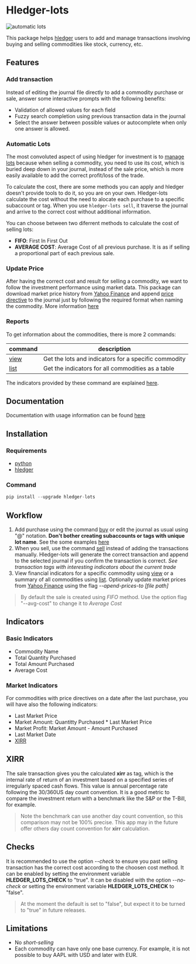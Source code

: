 # Hledger-lots

![automatic lots](img/meme.jpg)

This package helps [hledger](https://hledger.org/) users to add and manage transactions involving buying and selling commodities like stock, currency, etc.

## Features

### Add transaction

Instead of editing the journal file directly to add a commodity purchase or sale, answer some interactive prompts with the following benefits:

- Validation of allowed values for each field
- Fuzzy search completion using previous transaction data in the journal
- Select the answer between possible values or autocomplete when only one answer is allowed.

### Automatic Lots

The most convoluted aspect of using hledger for investment is to [manage lots](https://hledger.org/track-investments.html) because when selling a commodity, you need to use its cost, which is buried deep down in your journal, instead of the sale price, which is more easily available to add the correct profit/loss of the trade.

To calculate the cost, there are some methods you can apply and hledger doesn't provide tools to do it, so you are on your own. Hledger-lots calculate the cost without the need to alocate each purchase to a specific subaccount or tag. When you use `hledger-lots sell`, it traverse the journal and arrive to the correct cost without additional information.

You can choose between two diferrent methods to calculate the cost of selling lots:

- **FIFO**: First In First Out
- **AVERAGE COST**: Average Cost of all previous purchase. It is as if selling a proportional part of each previous sale.


### Update Price

After having the correct cost and result for selling a commodity, we want to follow the investment performance using market data. This package can download market price history from [Yahoo Finance](https://finance.yahoo.com/) and append [price directive](https://hledger.org/1.29/hledger.html#p-directive) to the journal just by following the required format when naming the commodity. More information [here](market_prices/)

### Reports

To get information about the commodities, there is more 2 commands:

| command                          | description                                          |
|----------------------------------|------------------------------------------------------|
| [view](usage/#hledger-lots-view) | Get the lots and indicators for a specific commodity |
| [list](usage/#hledger-lots-list) | Get the indicators for all commodities as a table    |

The indicators provided by these command are explained [here](#indicators).

## Documentation

Documentation with usage information can be found [here](https://edkedk99.github.io/hledger-lots/)


## Installation

### Requirements

- [python](https://www.python.org/)
- [hledger](https://hledger.org/1.29/hledger.html#p-directive)

### Command

```python
pip install --upgrade hledger-lots
```

## Workflow

1. Add purchase using the command [buy](usage/#buy) or edit the journal as usual using "@" notation. **Don't bother creating subaccounts or tags with unique lot name**. See the some examples [here](examples/data.journal)
2. When you sell, use the command [sell](usage/#sell) instead of adding the transactions manually. Hledger-lots will generate the correct transaction and append to the selected journal if you confirm the transaction is correct. *See transaction tags with interesting indicators about the current trade*
3. View financial indicators for a specific commodity using [view](usage/#view) or a summary of all commodities using [list](usage/$list). Optionally update market prices from [Yahoo Finance](https://finance.yahoo.com/) using the flag *--apend-prices-to [file path]*

> By default the sale is created using *FIFO* method. Use the option flag "--avg-cost" to change it to *Average Cost*


## Indicators
  
### Basic Indicators

- Commodity Name
- Total Quantity Purchased
- Total Amount Purchased
- Average Cost

### Market Indicators

For commodities with price directives on a date after the last purchase, you will have also the following indicators:

- Last Market Price
- Market Amount: Quantitty Purchased * Last Market Price
- Market Profit: Market Amount - Amount Purchased
- Last Market Date
- [XIRR](#xirr)

## XIRR

The sale transaction gives you the calculated **xirr** as tag, which is the internal rate of return of an investment based on a specified series of irregularly spaced cash flows. This value is annual percentage rate following the 30/360US day count convention. It is a good metric to compare the investment return with a benchmark like the S&P or the T-Bill, for example.

> Note the benchmark can use another day count convention, so this comparison may not be 100% precise. This app may in the future offer others day count convention for **xirr** calculation.

## Checks

It is recommended to use the option *--check* to ensure you past selling transaction has the correct cost according to the choosen cost method. It can be enabled by setting the environment variable **HLEDGER_LOTS_CHECK** to "true". It can be disabled with the option *--no-check* or setting the environment variable **HLEDGER_LOTS_CHECK** to "false".

> At the moment the default is set to "false", but expect it to be turned to "true" in future releases.

## Limitations

- No _short-selling_
- Each commodity can have only one base currency. For example, it is not possible to buy AAPL with USD and later with EUR.
